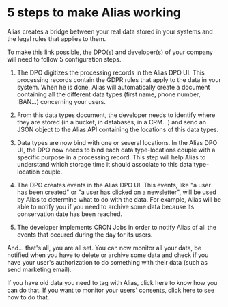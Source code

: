 # 5 steps to make Alias working

Alias creates a bridge between your real data stored in your systems and the legal rules that applies to them. 

To make this link possible, the DPO(s) and developer(s) of your company will need to follow 5 configuration steps.

1. The DPO digitizes the processing records in the Alias DPO UI. This processing records contain the GDPR rules that apply to the data in your system. When he is done, Alias will automatically create a document containing all the different data types (first name, phone number, IBAN...) concerning your users. 

2. From this data types document, the developer needs to identify where they are stored (in a bucket, in databases, in a CRM...) and send an JSON object to the Alias API containing the locations of this data types. 

3. Data types are now bind with one or several locations. In the Alias DPO UI, the DPO now needs to bind each data type-locations couple with a specific purpose in a processing record. This step will help Alias to understand which storage time it should associate to this data type-location couple.

4. The DPO creates events in the Alias DPO UI. This events, like "a user has been created" or "a user has clicked on a newsletter", will be used by Alias to determine what to do with the data. For example, Alias will be able to notify you if you need to archive some data because its conservation date has been reached.

5. The developer implements CRON Jobs in order to notify Alias of all the events that occured during the day for its users. 

And... that's all, you are all set. You can now monitor all your data, be notified when you have to delete or archive some data and check if you have your user's authorization to do something with their data (such as send marketing email).

If you have old data you need to tag with Alias, click here to know how you can do that.
If you want to monitor your users' consents, click here to see how to do that. 
